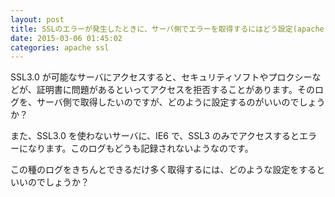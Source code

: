 ```yaml
---
layout: post
title: SSLのエラーが発生したときに、サーバ側でエラーを取得するにはどう設定(apache)したらいいのか？
date: 2015-03-06 01:45:02
categories: apache ssl
---
```

<!-- {% raw %} -->
<p>SSL3.0 が可能なサーバにアクセスすると、セキュリティソフトやプロクシーなどが、証明書に問題があるといってアクセスを拒否することがあります。そのログを、サーバ側で取得したいのですが、どのように設定するのがいいのでしょうか？</p>

<p>また、SSL3.0 を使わないサーバに、IE6 で、SSL3 のみでアクセスするとエラーになります。このログもどうも記録されないようなのです。</p>

<p>この種のログをきちんとできるだけ多く取得するには、どのような設定をするといいのでしょうか？</p>
<!-- {% endraw %} -->
